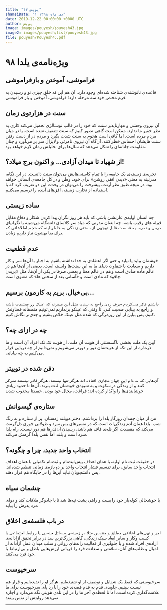 ```yaml
---
title: "پویش ۴۳"
shamsiDate: "۱ دی ماه ۱۳۹۸"
date: 2019-12-22 00:00:00 +0000 UTC
author: پویش
image: images/pouyesh/pouyesh43.jpg
image2: images/pouyesh/list/pouyesh43.jpg
file: pouyesh/Pouyesh43.pdf
---
```


ویژه‌نامه‌ی یلدا ۹۸
===============

 فراموشی، آموختن و بازفراموشی
-------
قاعده‌ی نانوشته‌ی شناخته شده‌ای وجود دارد. آن هم این که خلق چیزی نو و رسیدن به فرم مختص خود سه مرحله دارد؛ فراموشی، آموختن و باز فراموشی.

سنت در هزارتوی زمان
---
آن نیروی وحشی و مهارناپذیر سنت که خود را در قالب نوستالژی تحمیل می‌کند کاری به نظر حقیر ما ندارد. ممکن است گاهی تصور کنیم که سنت تضعیف شده است. یا در میان مردم مرده است. اما کافی است هجوم به سنت شدت بگیرد و مردم در از دست رفتن سنت هایشان احساس خطر کنند. آن‌گاه آن نیروی نامرئی و لایزال سر بر می‌آورد و چنان مقاومت جانانه‌ای را شکل می‌دهد که سال‌ها برای تحلیلش زمان لازم خواهد بود.
 
از شهیاد تا میدان آزادی... و اکنون برج میلاد؟!
---
تجربه‌ی زیسته‌ی یک جامعه را با تمام کاستی‌هایش می‌توان سنت دانست. در این نگاه، مدرنیته به معنی «دیدن افقی روشن» برای خود، وطن و در کل جامعه‌ی انسانی خواهد بود. در نتیجه طبق نظر آرنت، پیشرفت را می‌توان در وحدت این دو تعریف کرد که با استفاده از تجارب زیسته، افق‌های آینده را ترسیم می‌کنیم.

ساده زیستی
---
چه انسان اولیه‌ی غارنشین باشی که باید هر روز نگران پیدا کردن شکار و دفاع مقابل قبیله های رقیب باشه، چه انسان مدرنی که میاد سر کلاسای دانشگاه می‌شینه با نگرانیای درس و نمره، یه قسمت قابل توجهی از سختی زندگی به خاطر اینه که حجم اطلاعاتی که برای بقا بهشون نیاز داریم زیادن.

عدم قطعیت
---
خوشمان بیاید یا نیاید و حتی اگر اعتقادی به خدا نداشته باشیم به اجبار با آن‌ها سر و کار داریم و سعادت یا شقاوت دنیای ما به این سنت‌ها وابسته است. بعضی از آن‌ها هم در عالم ماده صادق است و هم در عالم معنا و بعضی صرفا در یکی از آن‌ها، مثل «بریدن چاقو» که مادی است و «آسانی بعد از سختی ها» که معنوی است.

بی‌خیال. بریم به کارمون برسیم...
---
داشتم فکر می‌کردم حرف زدن راجع به سنت مثل این میمونه که عینک رو چشمت باشه و راجع به بینایی صحبت کنی. تا وقتی که عینکو برنداریم نمی‌تونیم منصفانه قضاوتش کنیم. پس بیاین از این روزمرگی که شده مثل عینک خلاص بشیم و جدی‌تر نگاش کنیم.

چه در ازای چه؟
---
آیین یک ملت بخشی ناگسستنی از هویت آن ملت، از هویت تک تک افراد آن است و ما ذره‌ذره از این تکه از هویت‌مان دور و دورتر می‌شویم و نمی‌دانیم از چه دریایی فرار می‌کنیم به چه بیابانی.

دفن شده در توییتر
---
آن‌هایی که به دام این جهان مجازی افتاده اند هرگز تنها نیستند، هرگز قادر نیستند تمرکز کنند و از زندگی در سکوت و به شیوه‌ی خودشان لذت ببرند. آن‌ها تا حدود زیادی خوشایندی‌ها را واگذار کرده اند؛ فراغت، مجال خود بودن، حقیقتا مجذوب شدن

ستاره‌ی گیسوانش
---
من از میان چمدان روزگار یلدا را برداشتم. دختر موبلند زمستان. پر از ستاره و به رنگ شب. یلدا همان آدم زندگی‌ات است که در مسیرهای بس سرد و طولانی جوری دل‌گرمت می‌کند که مقصدت اگر قله‌ی قاف هم باشد، رسیدن آن‌قدر‌ها هم دور نیست. راه یلدا سرد است و بلند، اما نفس یلدا گرمش می‌کند.

انتخاب واحد جدید، چرا و چگونه؟
---
در حقیقت ثبت نام اولیه، با همان اهداف پیش‌ثبت‌نام و ثبت‌نام تکمیلی با همان اهداف انتخاب واحد سابق، برای تقسیم فشار انتخاب واحد بر دو بازه‌ی زمانی تنظیم شده‌اند. پس دانشجویان نباید این‌ها را در جایگاه هم قرار دهند.
 
چشمان سیاه
---
با خوشحالی کوله‌بار خود را بست و راهی پشت تپه‌ها شد تا با جادوگر ملاقات کند و دوای درد پدرش را بیابد.

در باب فلسفه‌ی اخلاق
---
امر و نهی‌های اخلاقی مطلق و مقدس مثلا در زمینه‌ی مسائل جنسی یا روابط اجتماعی یا کسب وکار و سایر ابعاد سبک زندگی، گاهی بزرگ‌ترین سد در برابر تحقق آزادانه‌ی اراده‌ی افراد شده و با جلوگیری از فعالیت رانه‌های روانی و سلب میدان عمل آزادانه از امیال و طلب‌های آنان، سلامتی و سعادت فرد را قربانی ارزش‌هایی باطل و بی‌ارتباط با خود فرد می‌کنند.

سرخپوست
---
سرخپوستی که فقط یک شمایل و توصیف از او شنیده‌ایم. هرگز او را ندیده‌ایم و قرار هم نیست ببینیم. جاویدی قدم به قدم قصه‌ی خود را با رد پای سرخپوست برای ما علامت‌گذاری کرده‌است. اما تا لحظه‌ی آخر ما را در این تله‌ی هویتی نگه می‌دارد و اجازه نمی‌دهد روایتش از نفس بیفتد


----
